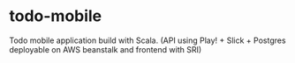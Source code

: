 # todo-mobile
Todo mobile application build with Scala. (API using Play! + Slick + Postgres deployable on AWS beanstalk and frontend with SRI)
